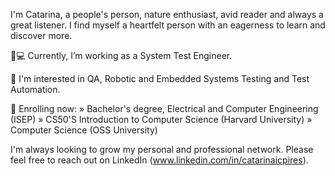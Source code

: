 I'm Catarina, a people's person, nature enthusiast, avid reader and always a great listener. I find myself a heartfelt person with an eagerness to learn and discover more.

👩💻 Currently, I’m working as a System Test Engineer.

🧭 I'm interested in QA, Robotic and Embedded Systems Testing and Test Automation.

📖 Enrolling now:
» Bachelor's degree, Electrical and Computer Engineering (ISEP)
» CS50'S Introduction to Computer Science (Harvard University)
» Computer Science (OSS University)

I'm always looking to grow my personal and professional network. Please feel free to reach out on LinkedIn (www.linkedin.com/in/catarinaicpires).
